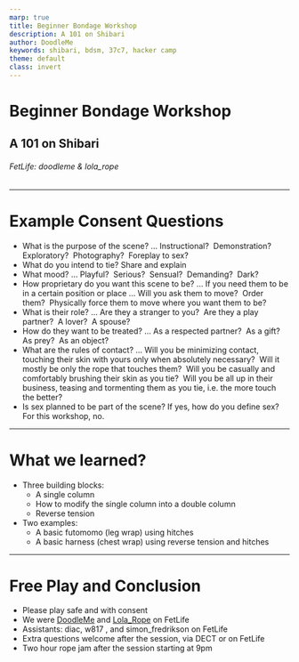 ```yaml
---
marp: true
title: Beginner Bondage Workshop
description: A 101 on Shibari
author: DoodleMe
keywords: shibari, bdsm, 37c7, hacker camp
theme: default
class: invert
---
```


# Beginner Bondage Workshop

## A 101 on Shibari

###### FetLife: doodleme & lola_rope

---

<style scoped>section { font-size: 24px; }</style>

# Example Consent Questions

- What is the purpose of the scene? … Instructional?  Demonstration?  Exploratory?  Photography?  Foreplay to sex?
- What do you intend to tie? Share and explain
- What mood? … Playful?  Serious?  Sensual?  Demanding?  Dark?
- How proprietary do you want this scene to be? … If you need them to be in a certain position or place … Will you ask them to move?  Order them?  Physically force them to move where you want them to be?
- What is their role? … Are they a stranger to you?  Are they a play partner?  A lover?  A spouse?
- How do they want to be treated? … As a respected partner?  As a gift?  As prey?  As an object?
- What are the rules of contact? … Will you be minimizing contact, touching their skin with yours only when absolutely necessary?  Will it mostly be only the rope that touches them?  Will you be casually and comfortably brushing their skin as you tie?  Will you be all up in their business, teasing and tormenting them as you tie, i.e. the more touch the better?
- Is sex planned to be part of the scene? If yes, how do you define sex? For this workshop, no.

---

# What we learned?

- Three building blocks:
    - A single column
    - How to modify the single column into a double column
    - Reverse tension
- Two examples:
    - A basic futomomo (leg wrap) using hitches
    - A basic harness (chest wrap) using reverse tension and hitches

---

# Free Play and Conclusion

- Please play safe and with consent
- We were [DoodleMe](https://fetlife.com/doodleme) and [Lola_Rope](https://fetlife.com/lola_rope) on FetLife
- Assistants: diac, w817    , and simon_fredrikson on FetLife
- Extra questions welcome after the session, via DECT or on FetLife
- Two hour rope jam after the session starting at 9pm
